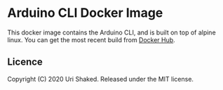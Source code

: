 # Arduino CLI Docker Image

This docker image contains the Arduino CLI, and is built on top of alpine linux. 
You can get the most recent build from [Docker Hub](https://hub.docker.com/r/wokwi/arduino-cli).

## Licence

Copyright (C) 2020 Uri Shaked. Released under the MIT license.